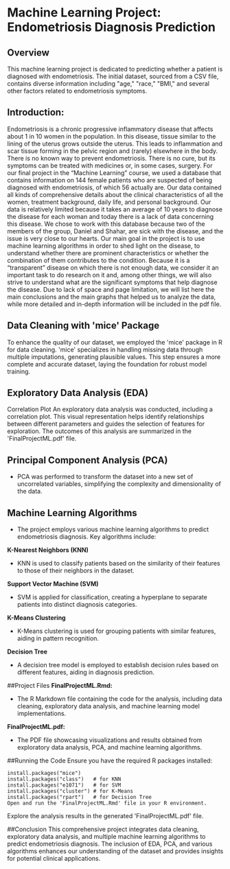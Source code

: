 # Machine Learning Project: Endometriosis Diagnosis Prediction
## Overview
This machine learning project is dedicated to predicting whether a patient is diagnosed with endometriosis. The initial dataset, sourced from a CSV file, contains diverse information including "age," "race," "BMI," and several other factors related to endometriosis symptoms.

## Introduction:
Endometriosis is a chronic progressive inflammatory disease that affects about 1 in 10 women in the population. In 
this disease, tissue similar to the lining of the uterus grows outside the uterus. This leads to inflammation and scar 
tissue forming in the pelvic region and (rarely) elsewhere in the body. There is no known way to prevent 
endometriosis. There is no cure, but its symptoms can be treated with medicines or, in some cases, surgery. For our 
final project in the “Machine Learning” course, we used a database that contains information on 144 female 
patients who are suspected of being diagnosed with endometriosis, of which 56 actually are. Our data contained all 
kinds of comprehensive details about the clinical characteristics of all the women, treatment background, daily life, 
and personal background. Our data is relatively limited because it takes an average of 10 years to diagnose the 
disease for each woman and today there is a lack of data concerning this disease. We chose to work with this 
database because two of the members of the group, Daniel and Shahar, are sick with the disease, and the issue is 
very close to our hearts. Our main goal in the project is to use machine learning algorithms in order to shed light on 
the disease, to understand whether there are prominent characteristics or whether the combination of them 
contributes to the condition. Because it is a “transparent” disease on which there is not enough data, we consider it 
an important task to do research on it and, among other things, we will also strive to understand what are the 
significant symptoms that help diagnose the disease.
Due to lack of space and page limitation, we will list here the main conclusions and the main graphs that helped us 
to analyze the data, while more detailed and in-depth information will be included in the pdf file.

## Data Cleaning with 'mice' Package
To enhance the quality of our dataset, we employed the 'mice' package in R for data cleaning. 'mice' specializes in handling missing data through multiple imputations, generating plausible values. This step ensures a more complete and accurate dataset, laying the foundation for robust model training.

## Exploratory Data Analysis (EDA)
Correlation Plot
An exploratory data analysis was conducted, including a correlation plot. This visual representation helps identify relationships between different parameters and guides the selection of features for exploration. The outcomes of this analysis are summarized in the 'FinalProjectML.pdf' file.

## Principal Component Analysis (PCA)
* PCA was performed to transform the dataset into a new set of uncorrelated variables, simplifying the complexity and dimensionality of the data.

## Machine Learning Algorithms
* The project employs various machine learning algorithms to predict endometriosis diagnosis. Key algorithms include:

**K-Nearest Neighbors (KNN)**
* KNN is used to classify patients based on the similarity of their features to those of their neighbors in the dataset.

**Support Vector Machine (SVM)**
* SVM is applied for classification, creating a hyperplane to separate patients into distinct diagnosis categories.

**K-Means Clustering**
* K-Means clustering is used for grouping patients with similar features, aiding in pattern recognition.

**Decision Tree**
* A decision tree model is employed to establish decision rules based on different features, aiding in diagnosis prediction.

##Project Files
**FinalProjectML.Rmd:**
* The R Markdown file containing the code for the analysis, including data cleaning, exploratory data analysis, and machine learning model implementations.

**FinalProjectML.pdf:**
* The PDF file showcasing visualizations and results obtained from exploratory data analysis, PCA, and machine learning algorithms.

##Running the Code
Ensure you have the required R packages installed:
```shell
install.packages("mice")
install.packages("class")   # for KNN
install.packages("e1071")   # for SVM
install.packages("cluster") # for K-Means
install.packages("rpart")   # for Decision Tree
Open and run the 'FinalProjectML.Rmd' file in your R environment.
```

Explore the analysis results in the generated 'FinalProjectML.pdf' file.

##Conclusion
This comprehensive project integrates data cleaning, exploratory data analysis, and multiple machine learning algorithms to predict endometriosis diagnosis. The inclusion of EDA, PCA, and various algorithms enhances our understanding of the dataset and provides insights for potential clinical applications.

